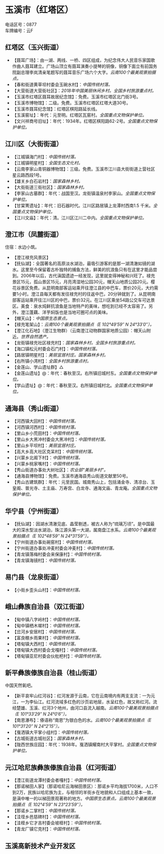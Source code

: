 # 玉溪市（红塔区）  
电话区号：0877  
车牌编号：云F  

## 红塔区（玉兴街道）  
* 【聂耳广场】：由一湖、两线、一桥、四区组成，为纪念伟大人民音乐家国歌作曲人聂耳建立。广场山顶立有聂耳演奏小提琴的铜像，铜像下面立有前国务院副总理李岚清亲笔题写的聂耳音乐广场六个大字。*云南100个最美观景拍摄点。*  
* 【春和街道黄草坝村委会玉碗水村】：*中国传统村落。*  
* 【大营街道大营街社区】：*2018年中国美丽休闲乡村。全国乡村旅游重点村。*  
* 【玉溪市红塔区聂耳故居纪念馆】：免费。玉溪市红塔区北门街3号。  
* 【玉溪市博物馆】：二级。免费。玉溪市红塔区红塔大道30号。  
* 【玉溪市聂耳纪念馆】：红塔区棋阳路延长线。  
* 【玉溪窑址】：年代：元至明。红塔区瓦窑村。*全国重点文物保护单位。*   
* 【文兴祥商号旧址】：年代：1934年。红塔区棋阳路62-2号。*全国重点文物保护单位。*   

## 江川区（大街街道）  
* 【江城镇海门村】：*中国传统村落。*  
* 【江城镇明星村】：*全国生态文化村。*  
* 【云南李家山青铜器博物馆】：三级。免费。玉溪市江川县大街街道上营社区星云路西段1号。  
* 【雄关乡白石岩村】：*国家森林乡村。*  
* 【大街街道三街社区】：*国家森林乡村。*  
* 【李家山古墓群】：年代：战国至汉。龙街镇温泉村李家山。*全国重点文物保护单位。*   
* 【甘棠箐遗址】：年代：旧石器时代。江川区路居镇上龙潭村西南1.5 千米。*全国重点文物保护单位。*   
* 【江川文庙】：年代：清。江川区江川二中内。*全国重点文物保护单位。*   

## 澄江市（凤麓街道）  
住宿：水边小筑。  
* 【澄江禄充风景区】  
* 【抚仙湖】：全国著名的高原淡水湖泊，最吸引游客的是那一湖清澈如镜的湖水。这里至今保留着古朴独特的捕鱼方法，鲜美的抗浪鱼只有在这里才能品尝到。2006年以后，古代滇国遗迹一经发现，这里就变得神秘和兴旺了。禄充景区15元，孤山景区15元，月亮湾湿地公园30元，帽天山地质公园20元。樱花谷景区免费。从昆明南部客运站乘开往澄江县的中巴车，票价20元，大约需要1小时。澄江县每天都有发往禄充村的往返中巴，20分钟就到了。从昆明南部客运站乘开往江川区的中巴，票价32元。在江川区乘坐54路公交车可达景区。美食：泉水炖鲜抗浪鱼是当地特产的美味，想吃到已经不太容易了。另外，澄江蓬藕、洋芋焖饭也是当地可圈可点的美味。  
* 【帽天山】：*中国原生态景点。*  
* 【禄充笔架山】：*云南100个最美观景拍摄点（E 102°49′59″ N 24°33′0″）。*  
* 【澄江化石地】（澄江生物群）（云南澄江动物群国家地质公园）：帽天山附近。*世界自然遗产。*  
* 【龙街镇禄充社区禄充村】：*国家森林乡村。全国乡村旅游重点村。*  
* 【海口镇松元村委会石门村】：*中国传统村落。*  
* 【路居镇明星村】：*美丽宜居村庄。国家森林乡村。*  
* 【右所镇小湾村】：*全国乡村旅游重点村。*  
* 【金莲山、学山遗址群】△ 
* 【金莲山遗址】@：年代：春秋至汉。右所镇旧城村东。*全国重点文物保护单位。*  
* 【学山遗址】@：年代：春秋至汉。右所镇旧城村北。*全国重点文物保护单位。*  

## 通海县（秀山街道）  
* 【河西镇大回村】：*中国传统村落。*  
* 【河西镇河西村】：*中国传统村落。*  
* 【里山乡小荒田村】：*中国传统村落。*  
* 【里山乡大黑冲村委会大黑冲村】：*中国传统村落。*  
* 【里山乡平坝村】：*美丽宜居村庄。*  
* 【高大乡高大社区克呆村】：*中国传统村落。*  
* 【兴蒙乡北阁下村】：*中国传统村落。*  
* 【兴蒙乡桃家嘴村】：*中国传统村落。*  
* 【秀山街道办事处大树社区】：*农业部“美丽乡村”。*  
* 【通海县博物馆】：免费。玉溪市通海县秀山街道文献里50号。  
* 【秀山古建筑群】：年代：元至民国。城南秀山上，包括涌金寺、清凉台、玉皇阁、普光寺、土主庙、万寿宫、白龙寺、通海文庙、青龙庵。*全国重点文物保护单位。*  
## 华宁县（宁州街道）  
* 【抚仙湖】：因湖水清澈见底、晶莹剔透，被古人称为“琉璃万顷”。是中国最大的深水型淡水湖泊，珠江源头第一大湖，属南盘江水系。*云南100个最美观景拍摄点（E 102°48′59″ N 24°31′59″）。*  
* 【宁州街道办事处碗窑村】：*中国传统村落。*  
* 【宁州街道办事处冲麦村委会冲麦村】：*中国传统村落。*  
* 【青龙镇落梅村委会来保康村】：*中国传统村落。*  
* 【青龙镇海镜村】：*中国传统村落。*  

## 易门县（龙泉街道）  
* 【小街乡歪头山村】：*中国传统村落。*  

## 峨山彝族自治县（双江街道）  
* 【甸中镇八字岭村】：*中国传统村落。*  
* 【甸中镇栖木墀村】：*中国传统村落。*  
* 【岔河乡安居村】：*中国传统村落。*  
* 【富良棚乡雨果村】：*中国传统村落。*  
* 【塔甸镇大西村】：*中国传统村落。*  
* 【塔甸镇大西村委会戈嘎村】：*中国传统村落。*  
* 【塔甸镇亚尼村委会伙枇杷村】：*中国传统村落。*  

## 新平彝族傣族自治县（桂山街道）  
中国天然氧吧。  
* 【新平哀牢山红河谷】：红河发源于云南，它在云南境内有两支支流：一为元江，一为李仙江。红河流域多红色的沙页岩地层，水呈红色，故又称红河。流经楚雄、玉溪、红河3个地州，由河口县流入越南。*云南100个最美观景拍摄点（E 101°33′29″ N 24°0′6″）。*  
* 【南恩瀑布】：傣语称“南恩”为银白色的水。*云南100个最美观景拍摄点（E 101°31′20″ N 24°2′15″）。*  
* 【戛洒镇大平掌小组村】：*中国传统村落。*  
* 【古城街道古城社区】：*国家森林乡村。*  
* 【陇西世族庄园】：年代：1938年。戛洒镇耀南村大平掌村。*全国重点文物保护单位。*  
## 元江哈尼族彝族傣族自治县（红河街道）  
* 【澧江街道龙潭村委会者嘎村】：*中国传统村落。*  
* 【那诺梯田人家】（那诺哈尼云海梯田景区）：那诺乡平均海拔1700米，人口不到2万，民族以哈尼族为主，与相邻的羊街乡在地貌和人口组成上基本一致，是滇中唯一的以梯田景观著称的地方。*中国原生态景点。云南100个最美观景拍摄点（E 102°4′59″ N 23°23′59″）。*  
* 【那诺乡二掌村】：*中国传统村落。*  
* 【洼垤乡邑慈碑村】：*中国传统村落。*  
* 【洼桎乡它才吉村委会坡桎村】：*中国传统村落。*  
* 【青龙厂镇它克村】：*中国传统村落。*  

## 玉溪高新技术产业开发区  
